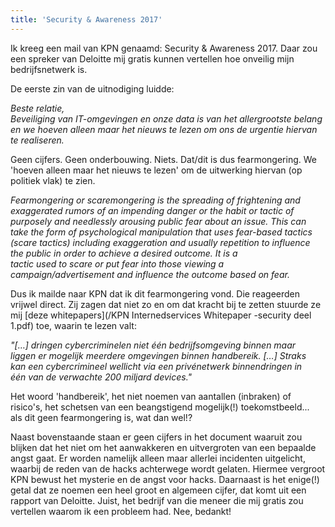 ```yaml
---
title: 'Security & Awareness 2017'
---
```



Ik kreeg een mail van KPN genaamd: Security & Awareness 2017. Daar zou een spreker van Deloitte mij gratis kunnen vertellen hoe onveilig mijn bedrijfsnetwerk is.

De eerste zin van de uitnodiging luidde:

*Beste relatie,
<br>Beveiliging van IT-omgevingen en onze data is van het allergrootste belang en we hoeven alleen maar het nieuws te lezen om ons de urgentie hiervan te realiseren.*

Geen cijfers. Geen onderbouwing. Niets. Dat/dit is dus fearmongering. We 'hoeven alleen maar het nieuws te lezen' om de uitwerking hiervan (op politiek vlak) te zien.

*Fearmongering or scaremongering is the spreading of frightening and exaggerated rumors of an impending danger or the habit or tactic of purposely and needlessly arousing public fear about an issue. This can take the form of psychological manipulation that uses fear-based tactics (scare tactics) including exaggeration and usually repetition to influence the public in order to achieve a desired outcome. It is a
<br>tactic used to scare or put fear into those viewing a campaign/advertisement and influence the outcome based on fear.*

Dus ik mailde naar KPN dat ik dit fearmongering vond. Die reageerden vrijwel direct. Zij zagen dat niet zo en om dat kracht bij te zetten stuurde ze mij [deze whitepapers](/KPN Internedservices Whitepaper -security deel 1.pdf) toe, waarin te lezen valt:

*"[…] dringen cybercriminelen niet &eacute;&eacute;n bedrijfsomgeving binnen maar
<br>liggen er mogelijk meerdere omgevingen binnen handbereik. […] Straks
<br>kan een cybercrimineel wellicht via een priv&eacute;netwerk binnendringen in
<br>&eacute;&eacute;n van de verwachte 200 miljard devices."*

Het woord 'handbereik', het niet noemen van aantallen (inbraken) of
<br>risico's, het schetsen van een beangstigend mogelijk(!) toekomstbeeld...
<br>als dit geen fearmongering is, wat dan wel!?

Naast bovenstaande staan er geen cijfers in het document waaruit zou blijken dat het niet om het aanwakkeren en uitvergroten van een bepaalde angst gaat. Er worden namelijk alleen maar allerlei incidenten uitgelicht, waarbij de reden van de hacks achterwege wordt gelaten. Hiermee vergroot KPN bewust het mysterie en de angst voor hacks. Daarnaast is het enige(!) getal dat ze noemen een heel groot en algemeen cijfer, dat komt uit een rapport van Deloitte. Juist, het bedrijf van die meneer die mij gratis zou vertellen waarom ik een probleem had. Nee, bedankt!